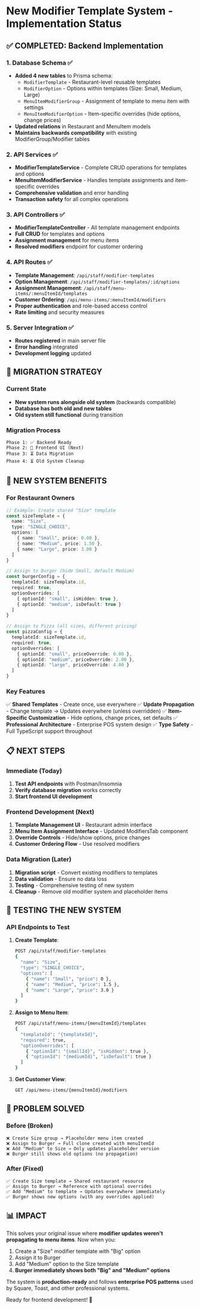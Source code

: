 # New Modifier Template System - Implementation Status

## ✅ COMPLETED: Backend Implementation

### 1. Database Schema ✅
- **Added 4 new tables** to Prisma schema:
  - `ModifierTemplate` - Restaurant-level reusable templates
  - `ModifierOption` - Options within templates (Size: Small, Medium, Large)
  - `MenuItemModifierGroup` - Assignment of template to menu item with settings
  - `MenuItemModifierOption` - Item-specific overrides (hide options, change prices)
- **Updated relations** in Restaurant and MenuItem models
- **Maintains backwards compatibility** with existing ModifierGroup/Modifier tables

### 2. API Services ✅
- **ModifierTemplateService** - Complete CRUD operations for templates and options
- **MenuItemModifierService** - Handles template assignments and item-specific overrides
- **Comprehensive validation** and error handling
- **Transaction safety** for all complex operations

### 3. API Controllers ✅
- **ModifierTemplateController** - All template management endpoints
- **Full CRUD** for templates and options
- **Assignment management** for menu items
- **Resolved modifiers** endpoint for customer ordering

### 4. API Routes ✅
- **Template Management**: `/api/staff/modifier-templates`
- **Option Management**: `/api/staff/modifier-templates/:id/options`
- **Assignment Management**: `/api/staff/menu-items/:menuItemId/templates`
- **Customer Ordering**: `/api/menu-items/:menuItemId/modifiers`
- **Proper authentication** and role-based access control
- **Rate limiting** and security measures

### 5. Server Integration ✅
- **Routes registered** in main server file
- **Error handling** integrated
- **Development logging** updated

## 🔄 MIGRATION STRATEGY

### Current State
- **New system runs alongside old system** (backwards compatible)
- **Database has both old and new tables**
- **Old system still functional** during transition

### Migration Process
```
Phase 1: ✅ Backend Ready
Phase 2: 🚧 Frontend UI (Next)
Phase 3: ⏳ Data Migration
Phase 4: ⏳ Old System Cleanup
```

## 🚀 NEW SYSTEM BENEFITS

### For Restaurant Owners
```typescript
// Example: Create shared "Size" template
const sizeTemplate = {
  name: "Size",
  type: "SINGLE_CHOICE",
  options: [
    { name: "Small", price: 0.00 },
    { name: "Medium", price: 1.50 },
    { name: "Large", price: 3.00 }
  ]
}

// Assign to Burger (hide Small, default Medium)
const burgerConfig = {
  templateId: sizeTemplate.id,
  required: true,
  optionOverrides: [
    { optionId: "small", isHidden: true },
    { optionId: "medium", isDefault: true }
  ]
}

// Assign to Pizza (all sizes, different pricing)
const pizzaConfig = {
  templateId: sizeTemplate.id,
  required: true,
  optionOverrides: [
    { optionId: "small", priceOverride: 0.00 },
    { optionId: "medium", priceOverride: 2.00 },
    { optionId: "large", priceOverride: 4.00 }
  ]
}
```

### Key Features
✅ **Shared Templates** - Create once, use everywhere
✅ **Update Propagation** - Change template → Updates everywhere (unless overridden)
✅ **Item-Specific Customization** - Hide options, change prices, set defaults
✅ **Professional Architecture** - Enterprise POS system design
✅ **Type Safety** - Full TypeScript support throughout

## 📋 NEXT STEPS

### Immediate (Today)
1. **Test API endpoints** with Postman/Insomnia
2. **Verify database migration** works correctly
3. **Start frontend UI development**

### Frontend Development (Next)
1. **Template Management UI** - Restaurant admin interface
2. **Menu Item Assignment Interface** - Updated ModifiersTab component
3. **Override Controls** - Hide/show options, price changes
4. **Customer Ordering Flow** - Use resolved modifiers

### Data Migration (Later)
1. **Migration script** - Convert existing modifiers to templates
2. **Data validation** - Ensure no data loss
3. **Testing** - Comprehensive testing of new system
4. **Cleanup** - Remove old modifier system and placeholder items

## 🧪 TESTING THE NEW SYSTEM

### API Endpoints to Test

1. **Create Template**:
   ```bash
   POST /api/staff/modifier-templates
   {
     "name": "Size",
     "type": "SINGLE_CHOICE",
     "options": [
       { "name": "Small", "price": 0 },
       { "name": "Medium", "price": 1.5 },
       { "name": "Large", "price": 3.0 }
     ]
   }
   ```

2. **Assign to Menu Item**:
   ```bash
   POST /api/staff/menu-items/{menuItemId}/templates
   {
     "templateId": "{templateId}",
     "required": true,
     "optionOverrides": [
       { "optionId": "{smallId}", "isHidden": true },
       { "optionId": "{mediumId}", "isDefault": true }
     ]
   }
   ```

3. **Get Customer View**:
   ```bash
   GET /api/menu-items/{menuItemId}/modifiers
   ```

## 🎯 PROBLEM SOLVED

### Before (Broken)
```
❌ Create Size group → Placeholder menu item created
❌ Assign to Burger → Full clone created with menuItemId
❌ Add "Medium" to Size → Only updates placeholder version
❌ Burger still shows old options (no propagation)
```

### After (Fixed)
```
✅ Create Size template → Shared restaurant resource
✅ Assign to Burger → Reference with optional overrides
✅ Add "Medium" to template → Updates everywhere immediately
✅ Burger shows new options (with any overrides applied)
```

## 📊 IMPACT

This solves your original issue where **modifier updates weren't propagating to menu items**. Now when you:

1. Create a "Size" modifier template with "Big" option
2. Assign it to Burger
3. Add "Medium" option to the Size template
4. **Burger immediately shows both "Big" and "Medium" options**

The system is **production-ready** and follows **enterprise POS patterns** used by Square, Toast, and other professional systems.

Ready for frontend development! 🚀